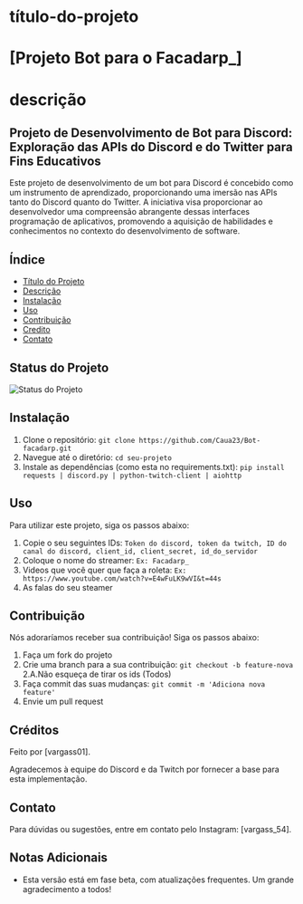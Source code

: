 
# título-do-projeto
# [Projeto Bot para o Facadarp_]

# descrição
## Projeto de Desenvolvimento de Bot para Discord: Exploração das APIs do Discord e do Twitter para Fins Educativos

Este projeto de desenvolvimento de um bot para Discord é concebido como um instrumento de aprendizado, proporcionando uma imersão nas APIs tanto do Discord quanto do Twitter. A iniciativa visa proporcionar ao desenvolvedor uma compreensão abrangente dessas interfaces programação de aplicativos, promovendo a aquisição de habilidades e conhecimentos no contexto do desenvolvimento de software.

## Índice
- [Título do Projeto](#título-do-projeto)
- [Descrição](#descrição)
- [Instalação](#instalação)
- [Uso](#uso)
- [Contribuição](#contribuição)
- [Credito](#Créditos)
- [Contato](#Contato)

## Status do Projeto
![Status do Projeto](https://img.shields.io/badge/status-em%20desenvolvimento-yellow)


## Instalação
1. Clone o repositório: `git clone https://github.com/Caua23/Bot-facadarp.git`
2. Navegue até o diretório: `cd seu-projeto`
3. Instale as dependências (como esta no requirements.txt): `pip install requests | discord.py | python-twitch-client | aiohttp `

## Uso
Para utilizar este projeto, siga os passos abaixo:

1. Copie o seu seguintes IDs: `Token do discord, token da twitch, ID do canal do discord, client_id, client_secret, id_do_servidor `
2. Coloque o nome do streamer: `Ex: Facadarp_`
3. Videos que você quer que faça a roleta: `Ex: https://www.youtube.com/watch?v=E4wFuLK9wVI&t=44s`
4. As falas do seu steamer

## Contribuição
Nós adoraríamos receber sua contribuição! Siga os passos abaixo:

1. Faça um fork do projeto
2. Crie uma branch para a sua contribuição: `git checkout -b feature-nova`
2.A.Não esqueça de tirar os ids (Todos)
3. Faça commit das suas mudanças: `git commit -m 'Adiciona nova feature'`
4. Envie um pull request

## Créditos
Feito por [vargass01].

Agradecemos à equipe do Discord e da Twitch por fornecer a base para esta implementação.

## Contato
Para dúvidas ou sugestões, entre em contato pelo Instagram: [vargass_54].

## Notas Adicionais
- Esta versão está em fase beta, com atualizações frequentes. Um grande agradecimento a todos!

